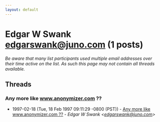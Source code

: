 ```yaml
---
layout: default
---
```


# Edgar W Swank <edgarswank@juno.com> (1 posts)

_Be aware that many list participants used multiple email addresses over their time active on the list. As such this page may not contain all threads available._

## Threads

### Any more like www.anonymizer.com ??
+ 1997-02-18 (Tue, 18 Feb 1997 09:11:29 -0800 (PST)) - [Any more like www.anonymizer.com ??](/archive/1997/02/b1f2f0c2d7584b624cde5748fff226a6127b4c3f13af6ed6637b7b662b4e42cc) - _Edgar W Swank \<edgarswank@juno.com\>_

